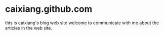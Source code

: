 # caixiang.github.com
this is caixiang's blog web site
welcome to communicate with me about the articles in the web site.